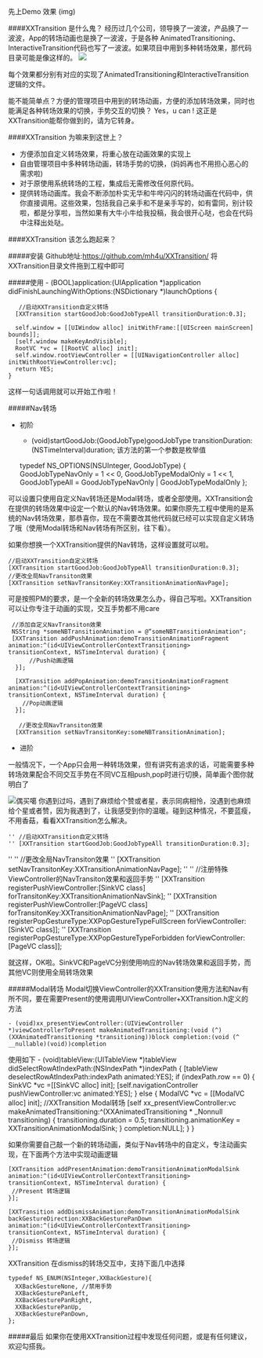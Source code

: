先上Demo 效果
(img)


####XXTransition 是什么鬼？
经历过几个公司，领导换了一波波，产品换了一波波，App的转场动画也是换了一波波，于是各种 AnimatedTransitioning、 InteractiveTransition代码也写了一波波。如果项目中用到多种转场效果，那代码目录可能是像这样的。
![](http://upload-images.jianshu.io/upload_images/680225-d82c74519c330546.png?imageMogr2/auto-orient/strip%7CimageView2/2/w/1240)

每个效果都分别有对应的实现了AnimatedTransitioning和InteractiveTransition逻辑的文件。

能不能简单点？方便的管理项目中用到的转场动画，方便的添加转场效果，同时也能满足各种转场效果的切换，手势交互的切换？ Yes，u can ! 这正是XXTransition能帮你做到的，请为它转身。

####XXTransition 为嘛来到这世上？
* 方便添加自定义转场效果，将重心放在动画效果的实现上
* 自由管理项目中多种转场动画，转场手势的切换，(妈妈再也不用担心恶心的需求啦)
* 对于原使用系统转场的工程，集成后无需修改任何原代码。
* 提供转场动画库。我会不断添加朴实无华和牛哔闪闪的转场动画在代码中，供你直接调用。这些效果，包括我自己亲手和不是亲手写的，如有雷同，别计较啦，都是分享啦，当然如果有大牛小牛给我投稿，我会很开心哒，也会在代码中注释出处哒。

####XXTransition 该怎么跑起来？

#####安装
 Github地址:https://github.com/mh4u/XXTransition/
将XXTransition目录文件拖到工程中即可

#####使用
	- (BOOL)application:(UIApplication *)application didFinishLaunchingWithOptions:(NSDictionary *)launchOptions {
	 
	   //启动XXTransition自定义转场
	  [XXTransition startGoodJob:GoodJobTypeAll transitionDuration:0.3];

	  self.window = [[UIWindow alloc] initWithFrame:[[UIScreen mainScreen] bounds]];
	  [self.window makeKeyAndVisible];
	  RootVC *vc = [[RootVC alloc] init];
	  self.window.rootViewController = [[UINavigationController alloc] initWithRootViewController:vc];
	  return YES;
	}

这样一句话调用就可以开始工作啦！

#####Nav转场
* 初阶


	 + (void)startGoodJob:(GoodJobType)goodJobType transitionDuration:(NSTimeInterval)duration;
该方法的第一个参数是枚举值

	typedef NS_OPTIONS(NSUInteger, GoodJobType) {
		GoodJobTypeNavOnly = 1 << 0,
		GoodJobTypeModalOnly = 1 << 1,
		GoodJobTypeAll = GoodJobTypeNavOnly | GoodJobTypeModalOnly
	  };

可以设置只使用自定义Nav转场还是Modal转场，或者全部使用。XXTransition会在提供的转场效果中设定一个默认的Nav转场效果。如果你原先工程中使用的是系统的Nav转场效果，那恭喜你，现在不需要改其他代码就已经可以实现自定义转场了哦（使用Modal转场和Nav转场有所区别，往下看）。

如果你想换一个XXTransition提供的Nav转场，这样设置就可以啦。

	//启动XXTransition自定义转场
	[XXTransition startGoodJob:GoodJobTypeAll transitionDuration:0.3];
	//更改全局NavTransiton效果
	[XXTransition setNavTransitonKey:XXTransitionAnimationNavPage];

可是按照PM的要求，是一个全新的转场效果怎么办，得自己写啦。XXTransition可以让你专注于动画的实现，交互手势都不用care

	 //添加自定义NavTransiton效果
	 NSString *someNBTransitionAnimation = @“someNBTransitionAnimation";
	 [XXTransition addPushAnimation:demoTransitionAnimationFragment animation:^(id<UIViewControllerContextTransitioning> transitionContext, NSTimeInterval duration) {
		  //Push动画逻辑
	  }];

	  [XXTransition addPopAnimation:demoTransitionAnimationFragment animation:^(id<UIViewControllerContextTransitioning> transitionContext, NSTimeInterval duration) {
		//Pop动画逻辑
	  }];

	   //更改全局NavTransiton效果
	  [XXTransition setNavTransitonKey:someNBTransitionAnimation];

* 进阶

一般情况下，一个App只会用一种转场效果，但有讲究有追求的话，可能需要多种转场效果配合不同交互手势在不同VC互相push,pop时进行切换，简单画个图你就明白了

![偶买噶](http://upload-images.jianshu.io/upload_images/680225-7af0139c875bc4d7.png?imageMogr2/auto-orient/strip%7CimageView2/2/w/1240)
你遇到过吗，遇到了麻烦给个赞或者星，表示同病相怜，没遇到也麻烦给个星或者赞，因为我遇到了，让我感受到你的温暖。碰到这种情况，不要蓝瘦，不用香菇，看看XXTransition怎么解决。
	
	'' //启动XXTransition自定义转场
	'' [XXTransition startGoodJob:GoodJobTypeAll transitionDuration:0.3];
'' 
	'' //更改全局NavTransiton效果
	'' [XXTransition setNavTransitonKey:XXTransitionAnimationNavPage];
'' 
	'' //注册特殊ViewController的NavTransiton效果和返回手势
	'' [XXTransition registerPushViewController:[SinkVC class] forTransitonKey:XXTransitionAnimationNavSink];
	'' [XXTransition registerPushViewController:[PageVC class] forTransitonKey:XXTransitionAnimationNavPage];
	'' [XXTransition registerPopGestureType:XXPopGestureTypeFullScreen forViewController:[SinkVC class]];
	'' [XXTransition registerPopGestureType:XXPopGestureTypeForbidden forViewController:[PageVC class]];

就这样，OK啦。SinkVC和PageVC分别使用响应的Nav转场效果和返回手势，而其他VC则使用全局转场效果

#####Modal转场
Modal切换ViewController的XXTransition使用方法和Nav有所不同，要在需要Present的使用调用UIViewController+XXTransition.h定义的方法

	- (void)xx_presentViewController:(UIViewController *)viewControllerToPresent makeAnimatedTransitioning:(void (^)(XXAnimatedTransitioning *transitioning))block completion:(void (^ __nullable)(void))completion
使用如下
	- (void)tableView:(UITableView *)tableView didSelectRowAtIndexPath:(NSIndexPath *)indexPath {
	  [tableView deselectRowAtIndexPath:indexPath animated:YES];
	  if (indexPath.row == 0) {
		  SinkVC *vc =[[SinkVC alloc] init];
		  [self.navigationController pushViewController:vc animated:YES];
	  } else {
		  ModalVC *vc = [[ModalVC alloc] init];
		  //XXTransition Modal转场
		  [self xx_presentViewController:vc makeAnimatedTransitioning:^(XXAnimatedTransitioning * _Nonnull transitioning) {
			  transitioning.duration = 0.5;
			  transitioning.animationKey = XXTransitionAnimationModalSink;
		  } completion:NULL];
	  }
	}

如果你需要自己敲一个新的转场动画，类似于Nav转场中的自定义，专注动画实现，在下面两个方法中实现动画逻辑

	[XXTransition addPresentAnimation:demoTransitionAnimationModalSink animation:^(id<UIViewControllerContextTransitioning> transitionContext, NSTimeInterval duration) {
	 //Present 转场逻辑
	}];  

	[XXTransition addDismissAnimation:demoTransitionAnimationModalSink backGestureDirection:XXBackGesturePanDown animation:^(id<UIViewControllerContextTransitioning> transitionContext, NSTimeInterval duration) {
	 //Dismiss 转场逻辑
	}];

XXTransition 在dismiss的转场交互中，支持下面几中选择

	typedef NS_ENUM(NSInteger,XXBackGesture){
	  XXBackGestureNone, //禁用手势
	  XXBackGesturePanLeft,
	  XXBackGesturePanRight,
	  XXBackGesturePanUp,
	  XXBackGesturePanDown,
	};

#####最后
如果你在使用XXTransition过程中发现任何问题，或是有任何建议，欢迎勾搭我。
